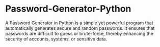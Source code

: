 # Password-Generator-Python

A Password Generator in Python is a simple yet powerful program that automatically generates secure and random passwords. It ensures that passwords are difficult to guess or brute-force, thereby enhancing the security of accounts, systems, or sensitive data.